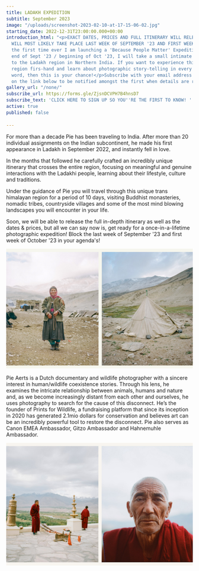 ```yaml
---
title: LADAKH EXPEDITION
subtitle: September 2023
image: "/uploads/screenshot-2023-02-10-at-17-15-06-02.jpg"
starting_date: 2022-12-31T23:00:00.000+00:00
introduction_html: "<p>EXACT DATES, PRICES AND FULL ITINERARY WILL RELEASE SOON! EXPEDITION
  WILL MOST LIKELY TAKE PLACE LAST WEEK OF SEPTEMBER '23 AND FIRST WEEK OF OCT '23&nbsp;</p><p>For
  the first time ever I am launching a 'Because People Matter' Expedition. In the
  end of Sept '23 / beginning of Oct '23, I will take a small intimate group of people
  to the Ladakh region in Northern India. If you want to experience this trans himalayan
  region firs-hand and learn about photographic story-telling in every sense of the
  word, then this is your chance!</p>Subscribe with your email address by clicking
  on the link below to be notified amongst the first when details are released.<p>"
gallery_url: "/none/"
subscribe_url: https://forms.gle/ZjsnDCVPH7B4hnsD7
subscribe_text: 'CLICK HERE TO SIGN UP SO YOU''RE THE FIRST TO KNOW! '
active: true
published: false

---
```

For more than a decade Pie has been traveling to India. After more than 20 individual assignments on the Indian subcontinent, he made his first appearance in Ladakh in September 2022, and instantly fell in love.

In the months that followed he carefully crafted an incredibly unique itinerary that crosses the entire region, focusing on meaningful and genuine interactions with the Ladakhi people, learning about their lifestyle, culture and traditions.

Under the guidance of Pie you will travel through this unique trans himalayan region for a period of 10 days, visiting Buddhist monasteries, nomadic tribes, countryside villages and some of the most mind blowing landscapes you will encounter in your life.

Soon, we will be able to release the full in-depth itinerary as well as the dates & prices, but all we can say now is, get ready for a once-in-a-lifetime photographic expedition! Block the last week of September '23 and first week of October '23 in your agenda's!

![](/uploads/screenshot-2023-02-10-at-14-15-12.jpg)

Pie Aerts is a Dutch documentary and wildlife photographer with a sincere interest in human/wildlife coexistence stories. Through his lens, he examines the intricate relationship between animals, humans and nature and, as we become increasingly distant from each other and ourselves, he uses photography to search for the cause of this disconnect. He’s the founder of Prints for Wildlife, a fundraising platform that since its inception in 2020 has generated 2.1mio dollars for conservation and believes art can be an incredibly powerful tool to restore the disconnect. Pie also serves as Canon EMEA Ambassador, Gitzo Ambassador and Hahnemuhle Ambassador.

![](/uploads/screenshot-2023-02-10-at-14-14-16.jpg)